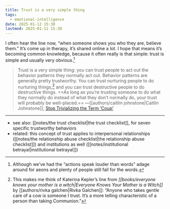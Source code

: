 ```yaml
---
title: Trust is a very simple thing
tags:
  - emotional-intelligence
date: 2025-01-12 15:30
lastmod: 2025-01-12 15:30
---
```

I often hear the line now, “when someone shows you who they are, believe them.” It’s come up in therapy, it’s shared online a lot. I hope that means it’s becoming common knowledge, because it often really is that simple: trust is simple and usually very obvious.[^1]

> Trust is a very simple thing: you can trust people to act out the behavior patterns they normally act out. Behavior patterns are generally pretty trustworthy. You can trust nurturing people to do nurturing things,[^2] and you can trust destructive people to do destructive things. ==As long as you’re trusting someone to do what they normally do instead of what they don’t normally do, your trust will probably be well-placed.== —[[authors/caitlin johnstone|Caitlin Johnstone]], [Stop Trivializing the Term ‘Coup’](https://caityjohnstone.medium.com/stop-trivializing-the-term-coup-notes-from-the-edge-of-the-narrative-matrix-fdc49a95fdd2)

---
- see also: [[notes/the trust checklist|the trust checklist]], for seven specific trustworthy behaviors
- related: this concept of trust applies to interpersonal relationships ([[notes/the relationship abuse checklist|the relationship abuse checklist]]) and institutions as well ([[notes/institutional betrayal|institutional betrayal]])

[^1]: Although we’ve had the “actions speak louder than words” adage around for aeons and plenty of people still fall for the words.
[^2]: This makes me think of Katerina Kepler’s line from *[[books/everyone knows your mother is a witch|Everyone Knows Your Mother is a Witch]]* by [[authors/rivka galchen|Rivka Galchen]]: “Anyone who takes gentle care of a cow is someone I trust. It’s a more telling characteristic of a person than taking Communion.”
